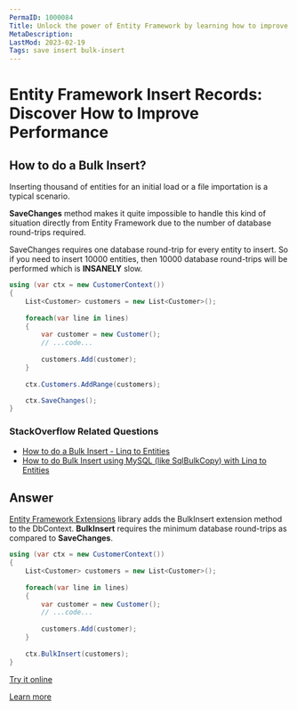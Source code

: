 ```yaml
---
PermaID: 1000084
Title: Unlock the power of Entity Framework by learning how to improve your insert performance efficiently.
MetaDescription: 
LastMod: 2023-02-19
Tags: save insert bulk-insert
---
```


# Entity Framework Insert Records: Discover How to Improve Performance

## How to do a Bulk Insert?

Inserting thousand of entities for an initial load or a file importation is a typical scenario. 

**SaveChanges** method makes it quite impossible to handle this kind of situation directly from Entity Framework due to the number of database round-trips required.

SaveChanges requires one database round-trip for every entity to insert. So if you need to insert 10000 entities, then 10000 database round-trips will be performed which is **INSANELY** slow.


```csharp
using (var ctx = new CustomerContext())
{
    List<Customer> customers = new List<Customer>();
    
    foreach(var line in lines)
    {
        var customer = new Customer();
        // ...code...
        
        customers.Add(customer);
    }
    
    ctx.Customers.AddRange(customers);

    ctx.SaveChanges();
}
```

### StackOverflow Related Questions

 - [How to do a Bulk Insert - Linq to Entities](https://stackoverflow.com/questions/1609153/how-to-do-a-bulk-insert-linq-to-entities)
 - [How to do Bulk Insert using MySQL (like SqlBulkCopy) with Linq to Entities](https://stackoverflow.com/questions/10129001/how-to-do-bulk-insert-using-mysql-like-sqlbulkcopy-with-linq-to-entities?rq=1)

## Answer

[Entity Framework Extensions](https://entityframework-extensions.net/) library adds the BulkInsert extension method to the DbContext. **BulkInsert** requires the minimum database round-trips as compared to **SaveChanges**.


```csharp
using (var ctx = new CustomerContext())
{
    List<Customer> customers = new List<Customer>();
    
    foreach(var line in lines)
    {
        var customer = new Customer();
        // ...code...
        
        customers.Add(customer);
    }
    
    ctx.BulkInsert(customers);
}
```

[Try it online](https://dotnetfiddle.net/Y1NxKL)

[Learn more](https://entityframework-extensions.net/bulk-insert)